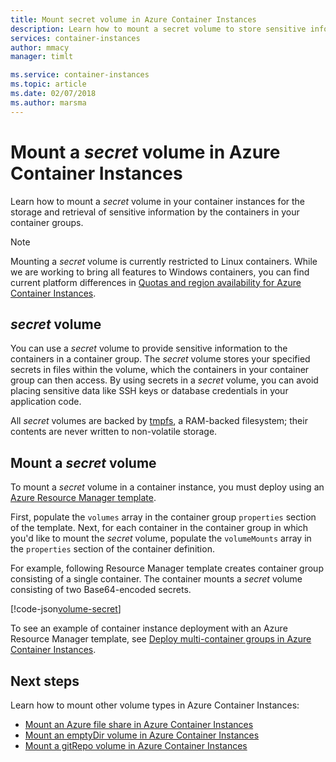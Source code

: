 ```yaml
---
title: Mount secret volume in Azure Container Instances
description: Learn how to mount a secret volume to store sensitive information for access by your container instances
services: container-instances
author: mmacy
manager: timlt

ms.service: container-instances
ms.topic: article
ms.date: 02/07/2018
ms.author: marsma
---
```


# Mount a *secret* volume in Azure Container Instances

Learn how to mount a *secret* volume in your container instances for the storage and retrieval of sensitive information by the containers in your container groups.

> [!NOTE]
> Mounting a *secret* volume is currently restricted to Linux containers. While we are working to bring all features to Windows containers, you can find current platform differences in [Quotas and region availability for Azure Container Instances](container-instances-quotas.md).

## *secret* volume

You can use a *secret* volume to provide sensitive information to the containers in a container group. The *secret* volume stores your specified secrets in files within the volume, which the containers in your container group can then access. By using secrets in a *secret* volume, you can avoid placing sensitive data like SSH keys or database credentials in your application code.

All *secret* volumes are backed by [tmpfs][tmpfs], a RAM-backed filesystem; their contents are never written to non-volatile storage.

## Mount a *secret* volume

To mount a *secret* volume in a container instance, you must deploy using an [Azure Resource Manager template](/azure/templates/microsoft.containerinstance/containergroups).

First, populate the `volumes` array in the container group `properties` section of the template. Next, for each container in the container group in which you'd like to mount the *secret* volume, populate the `volumeMounts` array in the `properties` section of the container definition.

For example, following Resource Manager template creates container group consisting of a single container. The container mounts a *secret* volume consisting of two Base64-encoded secrets.

[!code-json[volume-secret](~/azure-docs-json-samples/container-instances/aci-deploy-volume-secret.json)]

To see an example of container instance deployment with an Azure Resource Manager template, see [Deploy multi-container groups in Azure Container Instances](container-instances-multi-container-group.md).

## Next steps

Learn how to mount other volume types in Azure Container Instances:

* [Mount an Azure file share in Azure Container Instances](container-instances-volume-azure-files.md)
* [Mount an emptyDir volume in Azure Container Instances](container-instances-volume-emptydir.md)
* [Mount a gitRepo volume in Azure Container Instances](container-instances-volume-gitrepo.md)

<!-- LINKS - External -->
[tmpfs]: https://wikipedia.org/wiki/Tmpfs